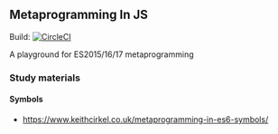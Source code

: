 ## Metaprogramming In JS

Build: [![CircleCI](https://circleci.com/gh/AntJanus/metaprogramming-js.svg?style=svg)](https://circleci.com/gh/AntJanus/metaprogramming-js)

A playground for ES2015/16/17 metaprogramming

### Study materials

#### Symbols

- https://www.keithcirkel.co.uk/metaprogramming-in-es6-symbols/
